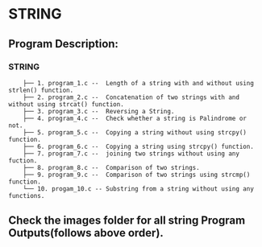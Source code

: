 # STRING 

## Program Description:
###	STRING
		├── 1. program_1.c --  Length of a string with and without using strlen() function. 
		├── 2. program_2.c --  Concatenation of two strings with and without using strcat() function.
		├── 3. program_3.c --  Reversing a String.
		├── 4. program_4.c --  Check whether a string is Palindrome or not.
		├── 5. program_5.c --  Copying a string without using strcpy() function. 
		├── 6. program_6.c --  Copying a string using strcpy() function.
		├── 7. program_7.c --  joining two strings without using any fuction.
		├── 8. program_8.c --  Comparison of two strings.
		├── 9. program_9.c --  Comparison of two strings using strcmp() function.
		└── 10. progam_10.c -- Substring from a string without using any functions.

##  Check the images folder for all string Program Outputs(follows above order).
